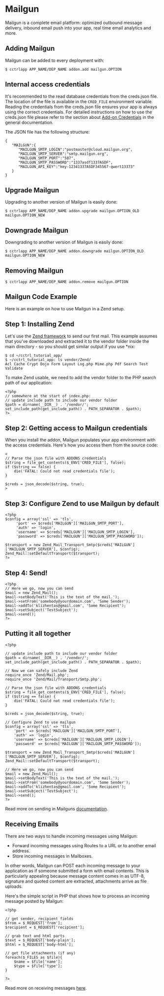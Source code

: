 # Mailgun

Mailgun is a complete email platform: optimized outbound message delivery, inbound email push into your app, real time email analytics and more.

## Adding Mailgun

Mailgun can be added to every deployment with:

~~~
$ cctrlapp APP_NAME/DEP_NAME addon.add mailgun.OPTION
~~~

## Internal access credentials

It's recommended to the read database credentials from the creds.json file. The location of the file is available in the `CRED_FILE` environment variable. Reading the credentials from the creds.json file ensures your app is always using the correct credentials. For detailed instructions on how to use the creds.json file please refer to the section about [Add-on Credentials](https://www.cloudcontrol.com/dev-center/platform%20documentation#add-ons) in the general documentation.

The JSON file has the following structure:

~~~
{
   "MAILGUN":{
      "MAILGUN_SMTP_LOGIN":"postmaster@cloud.mailgun.org",
      "MAILGUN_SMTP_SERVER":"smtp.mailgun.org",
      "MAILGUN_SMTP_PORT":"587",
      "MAILGUN_SMTP_PASSWORD":"1337asdf1337ASDF",
      "MAILGUN_API_KEY":"key-12341337ASDF345567-qwert13373"
   }
}
~~~

## Upgrade Mailgun

Upgrading to another version of Mailgun is easily done:

~~~
$ cctrlapp APP_NAME/DEP_NAME addon.upgrade mailgun.OPTION_OLD mailgun.OPTION_NEW 
~~~

## Downgrade Mailgun

Downgrading to another version of Mailgun is easily done:

~~~
$ cctrlapp APP_NAME/DEP_NAME addon.downgrade mailgun.OPTION_OLD mailgun.OPTION_NEW 
~~~

## Removing Mailgun

~~~
$ cctrlapp APP_NAME/DEP_NAME addon.remove mailgun.OPTION
~~~

## Mailgun Code Example

Here is an example on how to use Mailgun in a Zend setup.

## Step 1: Installing Zend

Let's use the [Zend framework](http://framework.zend.com/download/latest) to send our first mail. This example assumes that you've downloaded and extracted it to the vendor folder inside the main directory - so you should get similar output if you use *nix:

~~~
$ cd ~/cctrl_tutorial_app/
$ ~/cctrl_tutorial_app: ls vendor/Zend/
Acl Cache Crypt Dojo Form Layout Log.php Mime.php Pdf Search Test Validate
~~~

To make Zend usable, we need to add the vendor folder to the PHP search path of our application:

~~~
<?php
// somewhere at the start of index.php:
// update include path to include our vendor folder
$path = dirname(__DIR__) . '/vendor/';
set_include_path(get_include_path() . PATH_SEPARATOR . $path);
?>
~~~

## Step 2: Getting access to Mailgun credentials

When you install the addon, Mailgun populates your app environment with the access credentials. Here's how you access them from the source code:

~~~
<
// Parse the json file with ADDONS credentials
$string = file_get_contents($_ENV['CRED_FILE'], false);
if ($string == false) {
    die('FATAL: Could not read credentials file');
}

$creds = json_decode($string, true);
>
~~~

## Step 3: Configure Zend to use Mailgun by default

~~~
<?php
$config = array('ssl' => 'tls', 
     'port' => $creds['MAILGUN']['MAILGUN_SMTP_PORT'], 
     'auth' => 'login', 
     'username' => $creds['MAILGUN']['MAILGUN_SMTP_LOGIN'],
     'password' => $creds['MAILGUN']['MAILGUN_SMTP_PASSWORD']);

$transport = new Zend_Mail_Transport_Smtp($creds['MAILGUN']['MAILGUN_SMTP_SERVER'], $config);
Zend_Mail::setDefaultTransport($transport);
?>
~~~

## Step 4: Send!

~~~
<?php
// Here we go, now you can send
$mail = new Zend_Mail();
$mail->setBodyText('This is the text of the mail.');
$mail->setFrom('somebody@yourdomain.com', 'Some Sender');
$mail->addTo('klizhentas@gmail.com', 'Some Recipient');
$mail->setSubject('TestSubject');
$mail->send();
?>
~~~

## Putting it all together

~~~
<?php

// update include path to include our vendor folder
$path = dirname(__DIR__) . '/vendor/';
set_include_path(get_include_path() . PATH_SEPARATOR . $path);

// Now we can safely include Zend
require_once 'Zend/Mail.php';
require_once 'Zend/Mail/Transport/Smtp.php';

// Parse the json file with ADDONS credentials
$string = file_get_contents($_ENV['CRED_FILE'], false);
if ($string == false) {
    die('FATAL: Could not read credentials file');
}

$creds = json_decode($string, true);

// Configure Zend to use mailgun
$config = array('ssl' => 'tls', 
    'port' => $creds['MAILGUN']['MAILGUN_SMTP_PORT'], 
    'auth' => 'login', 
    'username' => $creds['MAILGUN']['MAILGUN_SMTP_LOGIN'],
    'password' => $creds['MAILGUN']['MAILGUN_SMTP_PASSWORD']);

$transport = new Zend_Mail_Transport_Smtp($creds['MAILGUN']['MAILGUN_SMTP_SERVER'], $config);
Zend_Mail::setDefaultTransport($transport);

// Here we go, now you can send
$mail = new Zend_Mail();
$mail->setBodyText('This is the text of the mail.');
$mail->setFrom('somebody@yourdomain.com', 'Some Sender');
$mail->addTo('klizhentas@gmail.com', 'Some Recipient');
$mail->setSubject('TestSubject');
$mail->send();
?>
~~~

Read more on sending in Mailguns [documentation](http://documentation.mailgun.net/user_manual.html#sending-messages).

## Receiving Emails
There are two ways to handle incoming messages using Mailgun:

* Forward incoming messages using Routes to a URL or to another email address. 
* Store incoming messages in Mailboxes. 

In other words, Mailgun can POST each incoming message to your application as if someone submitted a form with email contents. This is particularly appealing because message content comes in as UTF-8, signature and quoted content are extracted, attachments arrive as file uploads.

Here's the simple script in PHP that shows how to process an incoming message posted by Mailgun: 

~~~
<?php

// get sender, recipient fields
$from = $_REQUEST['from'];
$recipient = $_REQUEST['recipient'];

// grab text and html parts
$text = $_REQUEST['body-plain'];
$html = $_REQUEST['body-html'];

// get file attachments (if any)
foreach($_FILES as $file){
    $name = $file['name'];
    $type = $file['type'];
}

?>
~~~

Read more on receiving messages [here](http://documentation.mailgun.net/user_manual.html#receiving-messages).

